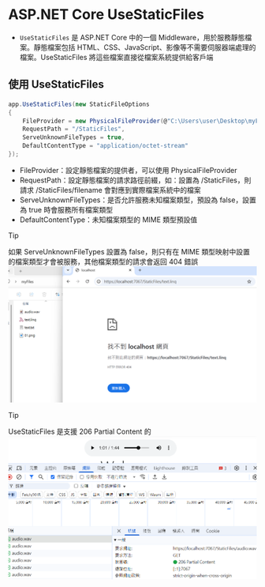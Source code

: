 ﻿# ASP.NET Core UseStaticFiles

- `UseStaticFiles` 是 ASP.NET Core 中的一個 Middleware，用於服務靜態檔案。靜態檔案包括 HTML、CSS、JavaScript、影像等不需要伺服器端處理的檔案。UseStaticFiles 將這些檔案直接從檔案系統提供給客戶端

## 使用 UseStaticFiles
```csharp
app.UseStaticFiles(new StaticFileOptions
{
    FileProvider = new PhysicalFileProvider(@"C:\Users\user\Desktop\myFiles"),
    RequestPath = "/StaticFiles",
    ServeUnknownFileTypes = true,
    DefaultContentType = "application/octet-stream"
});
```

- FileProvider：設定靜態檔案的提供者，可以使用 PhysicalFileProvider
- RequestPath：設定靜態檔案的請求路徑前綴，如：設置為 /StaticFiles，則請求 /StaticFiles/filename 會對應到實際檔案系統中的檔案
- ServeUnknownFileTypes：是否允許服務未知檔案類型，預設為 false，設置為 true 時會服務所有檔案類型
- DefaultContentType：未知檔案類型的 MIME 類型預設值

> [!TIP]
> 如果 ServeUnknownFileTypes 設置為 false，則只有在 MIME 類型映射中設置的檔案類型才會被服務，其他檔案類型的請求會返回 404 錯誤
> ![](01.png)

> [!TIP]
> UseStaticFiles 是支援 206 Partial Content 的
> ![](02.png)